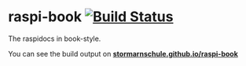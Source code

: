 # raspi-book [![Build Status](https://travis-ci.org/stormarnschule/raspi-book.svg?branch=master)](https://travis-ci.org/stormarnschule/raspi-book)
The raspidocs in book-style.

You can see the build output on **[stormarnschule.github.io/raspi-book](http://stormarnschule.github.io/raspi-book)**
